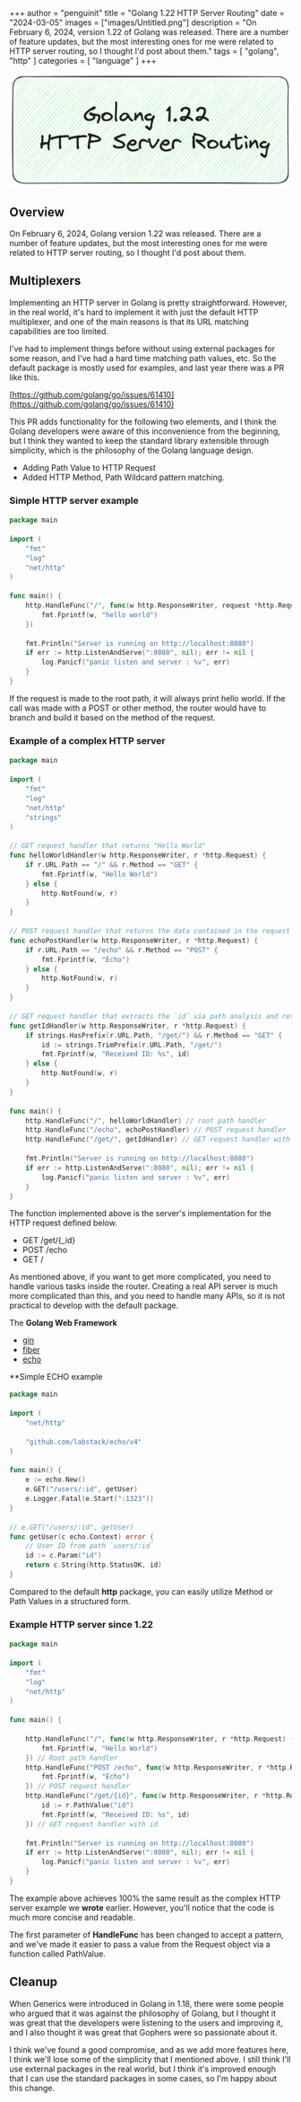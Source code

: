 +++
author = "penguinit"
title = "Golang 1.22 HTTP Server Routing"
date = "2024-03-05"
images = ["images/Untitled.png"]
description = "On February 6, 2024, version 1.22 of Golang was released.  There are a number of feature updates, but the most interesting ones for me were related to HTTP server routing, so I thought I'd post about them."
tags = [
"golang", "http"
]
categories = [
"language"
]
+++

![Untitled](images/Untitled.png)

## Overview

On February 6, 2024, Golang version 1.22 was released.  There are a number of feature updates, but the most interesting ones for me were related to HTTP server routing, so I thought I'd post about them.

## Multiplexers

Implementing an HTTP server in Golang is pretty straightforward. However, in the real world, it's hard to implement it with just the default HTTP multiplexer, and one of the main reasons is that its URL matching capabilities are too limited.

I've had to implement things before without using external packages for some reason, and I've had a hard time matching path values, etc. So the default package is mostly used for examples, and last year there was a PR like this.

[https://github.com/golang/go/issues/61410](https://github.com/golang/go/issues/61410)

This PR adds functionality for the following two elements, and I think the Golang developers were aware of this inconvenience from the beginning, but I think they wanted to keep the standard library extensible through simplicity, which is the philosophy of the Golang language design.

- Adding Path Value to HTTP Request
- Added HTTP Method, Path Wildcard pattern matching.

### Simple HTTP server example

```go
package main

import (
	"fmt"
	"log"
	"net/http"
)

func main() {
	http.HandleFunc("/", func(w http.ResponseWriter, request *http.Request) {
		fmt.Fprintf(w, "hello world")
	})

	fmt.Println("Server is running on http://localhost:8080")
	if err := http.ListenAndServe(":8080", nil); err != nil {
		log.Panicf("panic listen and server : %v", err)
	}
}
```

If the request is made to the root path, it will always print hello world. If the call was made with a POST or other method, the router would have to branch and build it based on the method of the request.

### Example of a complex HTTP server

```go
package main

import (
	"fmt"
	"log"
	"net/http"
	"strings"
)

// GET request handler that returns "Hello World"
func helloWorldHandler(w http.ResponseWriter, r *http.Request) {
	if r.URL.Path == "/" && r.Method == "GET" {
		fmt.Fprintf(w, "Hello World")
	} else {
		http.NotFound(w, r)
	}
}

// POST request handler that returns the data contained in the request body verbatim
func echoPostHandler(w http.ResponseWriter, r *http.Request) {
	if r.URL.Path == "/echo" && r.Method == "POST" {
		fmt.Fprintf(w, "Echo")
	} else {
		http.NotFound(w, r)
	}
}

// GET request handler that extracts the `id` via path analysis and returns "Received ID: [id]"
func getIdHandler(w http.ResponseWriter, r *http.Request) {
	if strings.HasPrefix(r.URL.Path, "/get/") && r.Method == "GET" {
		id := strings.TrimPrefix(r.URL.Path, "/get/")
		fmt.Fprintf(w, "Received ID: %s", id)
	} else {
		http.NotFound(w, r)
	}
}

func main() {
	http.HandleFunc("/", helloWorldHandler) // root path handler
	http.HandleFunc("/echo", echoPostHandler) // POST request handler
	http.HandleFunc("/get/", getIdHandler) // GET request handler with an ID

	fmt.Println("Server is running on http://localhost:8080")
	if err := http.ListenAndServe(":8080", nil); err != nil {
		log.Panicf("panic listen and server : %v", err)
	}
}

```

The function implemented above is the server's implementation for the HTTP request defined below.

- GET /get/{_id}
- POST /echo
- GET /

As mentioned above, if you want to get more complicated, you need to handle various tasks inside the router. Creating a real API server is much more complicated than this, and you need to handle many APIs, so it is not practical to develop with the default package.

The **Golang Web Framework**

- [gin](https://github.com/gin-gonic/gin)
- [fiber](https://github.com/gofiber/fiber)
- [echo](https://github.com/labstack/echo)

**Simple ECHO example

```go
package main

import (
	"net/http"
	
	"github.com/labstack/echo/v4"
)

func main() {
	e := echo.New()
	e.GET("/users/:id", getUser)
	e.Logger.Fatal(e.Start(":1323"))
}

// e.GET("/users/:id", getUser)
func getUser(c echo.Context) error {
  	// User ID from path `users/:id`
  	id := c.Param("id")
	return c.String(http.StatusOK, id)
}
```

Compared to the default **http** package, you can easily utilize Method or Path Values in a structured form.

### Example HTTP server since 1.22

```go
package main

import (
	"fmt"
	"log"
	"net/http"
)

func main() {

	http.HandleFunc("/", func(w http.ResponseWriter, r *http.Request) {
		fmt.Fprintf(w, "Hello World")
	}) // Root path handler
	http.HandleFunc("POST /echo", func(w http.ResponseWriter, r *http.Request) {
		fmt.Fprintf(w, "Echo")
	}) // POST request handler
	http.HandleFunc("/get/{id}", func(w http.ResponseWriter, r *http.Request) {
		id := r.PathValue("id")
		fmt.Fprintf(w, "Received ID: %s", id)
	}) // GET request handler with id

	fmt.Println("Server is running on http://localhost:8080")
	if err := http.ListenAndServe(":8080", nil); err != nil {
		log.Panicf("panic listen and server : %v", err)
	}
}
````

The example above achieves 100% the same result as the complex HTTP server example we **wrote** earlier. However, you'll notice that the code is much more concise and readable.

The first parameter of **HandleFunc** has been changed to accept a pattern, and we've made it easier to pass a value from the Request object via a function called PathValue.

## Cleanup

When Generics were introduced in Golang in 1.18, there were some people who argued that it was against the philosophy of Golang, but I thought it was great that the developers were listening to the users and improving it, and I also thought it was great that Gophers were so passionate about it.

I think we've found a good compromise, and as we add more features here, I think we'll lose some of the simplicity that I mentioned above. I still think I'll use external packages in the real world, but I think it's improved enough that I can use the standard packages in some cases, so I'm happy about this change.